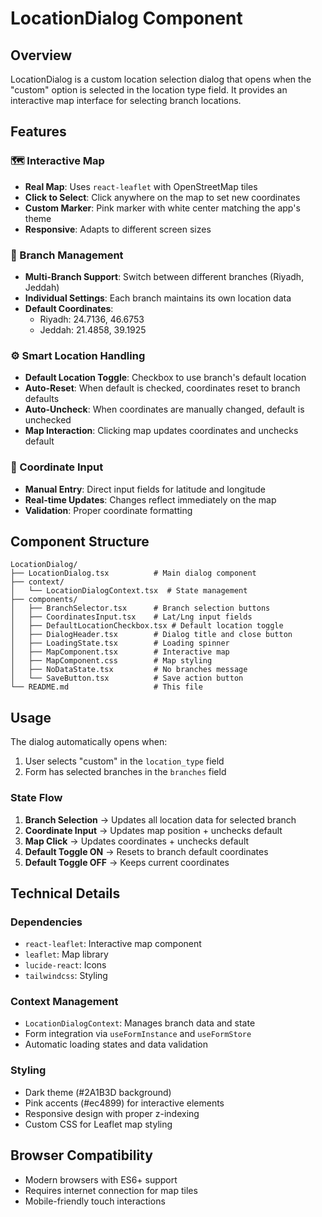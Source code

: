 # LocationDialog Component

## Overview
LocationDialog is a custom location selection dialog that opens when the "custom" option is selected in the location type field. It provides an interactive map interface for selecting branch locations.

## Features

### 🗺️ Interactive Map
- **Real Map**: Uses `react-leaflet` with OpenStreetMap tiles
- **Click to Select**: Click anywhere on the map to set new coordinates
- **Custom Marker**: Pink marker with white center matching the app's theme
- **Responsive**: Adapts to different screen sizes

### 🏢 Branch Management
- **Multi-Branch Support**: Switch between different branches (Riyadh, Jeddah)
- **Individual Settings**: Each branch maintains its own location data
- **Default Coordinates**: 
  - Riyadh: 24.7136, 46.6753
  - Jeddah: 21.4858, 39.1925

### ⚙️ Smart Location Handling
- **Default Location Toggle**: Checkbox to use branch's default location
- **Auto-Reset**: When default is checked, coordinates reset to branch defaults
- **Auto-Uncheck**: When coordinates are manually changed, default is unchecked
- **Map Interaction**: Clicking map updates coordinates and unchecks default

### 📍 Coordinate Input
- **Manual Entry**: Direct input fields for latitude and longitude
- **Real-time Updates**: Changes reflect immediately on the map
- **Validation**: Proper coordinate formatting

## Component Structure

```
LocationDialog/
├── LocationDialog.tsx          # Main dialog component
├── context/
│   └── LocationDialogContext.tsx  # State management
├── components/
│   ├── BranchSelector.tsx      # Branch selection buttons
│   ├── CoordinatesInput.tsx    # Lat/Lng input fields
│   ├── DefaultLocationCheckbox.tsx # Default location toggle
│   ├── DialogHeader.tsx        # Dialog title and close button
│   ├── LoadingState.tsx        # Loading spinner
│   ├── MapComponent.tsx        # Interactive map
│   ├── MapComponent.css        # Map styling
│   ├── NoDataState.tsx         # No branches message
│   └── SaveButton.tsx          # Save action button
└── README.md                   # This file
```

## Usage

The dialog automatically opens when:
1. User selects "custom" in the `location_type` field
2. Form has selected branches in the `branches` field

### State Flow
1. **Branch Selection** → Updates all location data for selected branch
2. **Coordinate Input** → Updates map position + unchecks default
3. **Map Click** → Updates coordinates + unchecks default  
4. **Default Toggle ON** → Resets to branch default coordinates
5. **Default Toggle OFF** → Keeps current coordinates

## Technical Details

### Dependencies
- `react-leaflet`: Interactive map component
- `leaflet`: Map library
- `lucide-react`: Icons
- `tailwindcss`: Styling

### Context Management
- `LocationDialogContext`: Manages branch data and state
- Form integration via `useFormInstance` and `useFormStore`
- Automatic loading states and data validation

### Styling
- Dark theme (#2A1B3D background)
- Pink accents (#ec4899) for interactive elements
- Responsive design with proper z-indexing
- Custom CSS for Leaflet map styling

## Browser Compatibility
- Modern browsers with ES6+ support
- Requires internet connection for map tiles
- Mobile-friendly touch interactions

